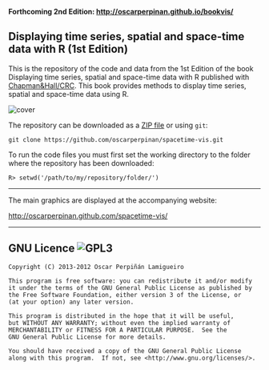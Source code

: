 **Forthcoming 2nd Edition: http://oscarperpinan.github.io/bookvis/**

Displaying time series, spatial and space-time data with R (1st Edition)
----

This is the repository of the code and data from the 1st Edition of the book Displaying
time series, spatial and space-time data with R published with
[Chapman&Hall/CRC](http://www.crcpress.com/product/isbn/9781466565203). This
book provides methods to display time series, spatial and space-time
data using R.

![cover](http://images.tandf.co.uk/common/jackets/crclarge/978146656/9781466565203.jpg)

The repository can be downloaded as a
[ZIP file](https://github.com/oscarperpinan/spacetime-vis/archive/master.zip)
or using `git`:
    
    git clone https://github.com/oscarperpinan/spacetime-vis.git

To run the code files you must first set the working directory to the
folder where the repository has been downloaded:

    R> setwd('/path/to/my/repository/folder/')

---

The main graphics are displayed at the accompanying website:

http://oscarperpinan.github.com/spacetime-vis/

---

GNU Licence ![GPL3](http://www.gnu.org/graphics/gplv3-127x51.png)
----

    Copyright (C) 2013-2012 Oscar Perpiñán Lamigueiro
  
    This program is free software: you can redistribute it and/or modify
    it under the terms of the GNU General Public License as published by
    the Free Software Foundation, either version 3 of the License, or
    (at your option) any later version.

    This program is distributed in the hope that it will be useful,
    but WITHOUT ANY WARRANTY; without even the implied warranty of
    MERCHANTABILITY or FITNESS FOR A PARTICULAR PURPOSE.  See the
    GNU General Public License for more details.

    You should have received a copy of the GNU General Public License
    along with this program.  If not, see <http://www.gnu.org/licenses/>.

